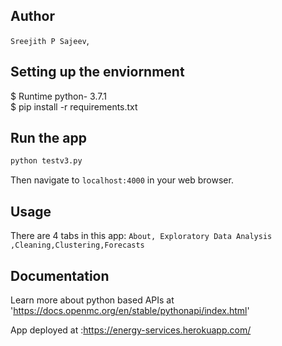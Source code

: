 ## Author
`Sreejith P Sajeev`,
## Setting up the enviornment
$ Runtime python- 3.7.1\
$ pip install -r requirements.txt

## Run the app

```bash
python testv3.py
```
Then navigate to `localhost:4000` in your web browser.

## Usage

There are 4 tabs in this app: `About, Exploratory Data Analysis ,Cleaning,Clustering,Forecasts`



## Documentation

Learn more about python based APIs at 'https://docs.openmc.org/en/stable/pythonapi/index.html'

App deployed at :https://energy-services.herokuapp.com/




